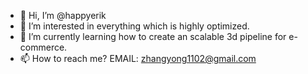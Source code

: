 - 👋 Hi, I’m @happyerik
- 👀 I’m interested in everything which is highly optimized.
- 🌱 I’m currently learning how to create an scalable 3d pipeline for e-commerce.
- 📫 How to reach me? EMAIL: zhangyong1102@gmail.com

<!---
happyerik/happyerik is a ✨ special ✨ repository because its `README.md` (this file) appears on your GitHub profile.
You can click the Preview link to take a look at your changes.
--->
